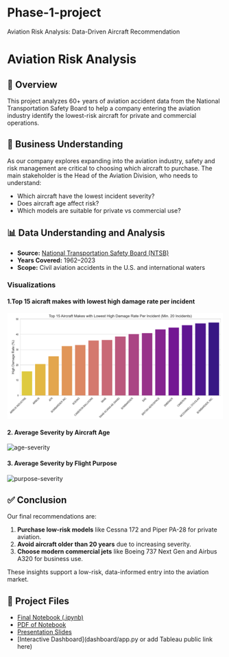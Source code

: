 # Phase-1-project
Aviation Risk Analysis: Data-Driven Aircraft Recommendation
# Aviation Risk Analysis

## 📌 Overview
This project analyzes 60+ years of aviation accident data from the National Transportation Safety Board to help a company entering the aviation industry identify the lowest-risk aircraft for private and commercial operations.

## 💼 Business Understanding
As our company explores expanding into the aviation industry, safety and risk management are critical to choosing which aircraft to purchase. The main stakeholder is the Head of the Aviation Division, who needs to understand:
- Which aircraft have the lowest incident severity?
- Does aircraft age affect risk?
- Which models are suitable for private vs commercial use?

## 📊 Data Understanding and Analysis
- **Source:** [National Transportation Safety Board (NTSB)](https://www.ntsb.gov/)
- **Years Covered:** 1962–2023
- **Scope:** Civil aviation accidents in the U.S. and international waters

### Visualizations
#### 1.Top 15 aicraft makes with lowest high damage rate per incident
![Lowest high damage](https://github.com/apelicier/Phase-1-project/blob/main/Top%2015%20aicraft%20makes%20with%20lowest%20high%20damage%20rate%20per%20incident.png)

#### 2. Average Severity by Aircraft Age
![age-severity](images/age_severity_plot.png)

#### 3. Average Severity by Flight Purpose
![purpose-severity](images/purpose_severity.png)

## ✅ Conclusion
Our final recommendations are:

1. **Purchase low-risk models** like Cessna 172 and Piper PA-28 for private aviation.
2. **Avoid aircraft older than 20 years** due to increasing severity.
3. **Choose modern commercial jets** like Boeing 737 Next Gen and Airbus A320 for business use.

These insights support a low-risk, data-informed entry into the aviation market.

## 📁 Project Files
- [Final Notebook (.ipynb)](aviation_analysis.ipynb)
- [PDF of Notebook](aviation_analysis.pdf)
- [Presentation Slides](presentation.pdf)
- [Interactive Dashboard](dashboard/app.py or add Tableau public link here)

